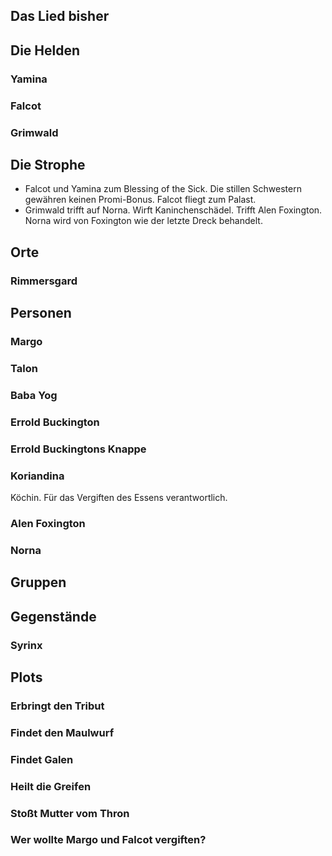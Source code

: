 ## Das Lied bisher

## Die Helden
### Yamina

### Falcot

### Grimwald

## Die Strophe
- Falcot und Yamina zum Blessing of the Sick. Die stillen Schwestern gewähren keinen Promi-Bonus. Falcot fliegt zum Palast.
- Grimwald trifft auf Norna. Wirft Kaninchenschädel. Trifft Alen Foxington. Norna wird von Foxington wie der letzte Dreck behandelt.

## Orte
### Rimmersgard

## Personen
### Margo
### Talon
### Baba Yog
### Errold Buckington
### Errold Buckingtons Knappe
### Koriandina
Köchin. Für das Vergiften des Essens verantwortlich.
### Alen Foxington
### Norna

## Gruppen

## Gegenstände
### Syrinx

## Plots
### Erbringt den Tribut

### Findet den Maulwurf

### Findet Galen

### Heilt die Greifen

### Stoßt Mutter vom Thron

### Wer wollte Margo und Falcot vergiften?
